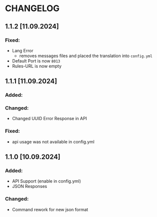 # CHANGELOG

## 1.1.2 [11.09.2024]
### Fixed:
- Lang Error
  - removes messages files and placed the translation into ``config.yml``
- Default Port is now ``8013``
- Rules-URL is now empty

## 1.1.1 [11.09.2024]
### Added:

### Changed:
- Changed UUID Error Response in API

### Fixed:
- api usage was not available in config.yml

## 1.1.0 [10.09.2024]
### Added:
- API Support (enable in config.yml)
- JSON Responses

### Changed:
- Command rework for new json format
